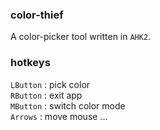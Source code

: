 ### color-thief

A color-picker tool written in `AHK2`.

### hotkeys

`LButton` : pick color  
`RButton` : exit app  
`MButton` : switch color mode  
`Arrows`  : move mouse
...